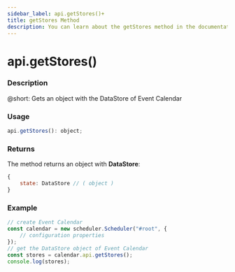 ```yaml
---
sidebar_label: api.getStores()+
title: getStores Method
description: You can learn about the getStores method in the documentation of the DHTMLX JavaScript Event Calendar library. Browse developer guides and API reference, try out code examples and live demos, and download a free 30-day evaluation version of DHTMLX Event Calendar.
---
```


# api.getStores()

### Description

@short: Gets an object with the DataStore of Event Calendar

### Usage

~~~jsx {}
api.getStores(): object;
~~~

### Returns

The method returns an object with **DataStore**:

~~~jsx {}
{
	state: DataStore // ( object )
}
~~~

### Example

~~~jsx {6}
// create Event Calendar
const calendar = new scheduler.Scheduler("#root", {
	// configuration properties
});
// get the DataStore object of Event Calendar
const stores = calendar.api.getStores();
console.log(stores);
~~~

